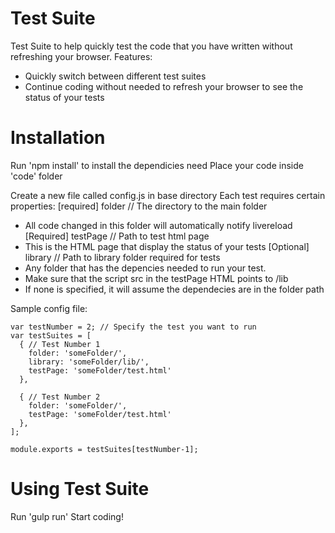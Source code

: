 # Test Suite
Test Suite to help quickly test the code that you have written without refreshing your browser.
Features:
- Quickly switch between different test suites
- Continue coding without needed to refresh your browser to see the status of your tests

# Installation
Run 'npm install' to install the dependicies need
Place your code inside 'code' folder

Create a new file called config.js in base directory
Each test requires certain properties: 
[required] folder // The directory to the main folder
  - All code changed in this folder will automatically notify livereload
[Required] testPage // Path to test html page
  - This is the HTML page that display the status of your tests
[Optional] library // Path to library folder required for tests
  - Any folder that has the depencies needed to run your test.
  - Make sure that the script src in the testPage HTML points to /lib
  - If none is specified, it will assume the dependecies are in the folder path

Sample config file:
```
var testNumber = 2; // Specify the test you want to run
var testSuites = [ 
  { // Test Number 1
    folder: 'someFolder/',
    library: 'someFolder/lib/',
    testPage: 'someFolder/test.html'
  },

  { // Test Number 2
    folder: 'someFolder/',
    testPage: 'someFolder/test.html'
  },
];

module.exports = testSuites[testNumber-1];
```
# Using Test Suite
Run 'gulp run'
Start coding!




